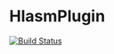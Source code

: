 # HlasmPlugin
[![Build Status](https://kucsl02w7.ca.com:8443/buildStatus/icon?job=HlasmPlugin)](http://kucsl02w7.ca.com:8080/job/HlasmPlugin)
